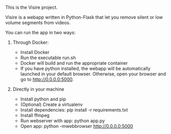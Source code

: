 This is the Visire project.

Visire is a webapp written in Python-Flask that let you remove silent or low volume segments from videos.

You can run the app in two ways:

1. Through Docker:

   - Install Docker
   - Run the executable run.sh
   - Docker will build and run the appropriate container
   - If you have python installed, the webapp will be automatically launched in your default browser. Otherwise, open your browser and go to http://0.0.0.0:5000.

2. Directly in your machine
   
   - Install python and pip
   - (Optional) Create a virtualenv
   - Install dependencies: pip install -r requirements.txt
   - Install ffmpeg
   - Run webserver with app: python app.py
   - Open app: python -mwebbrowser http://0.0.0.0:5000

